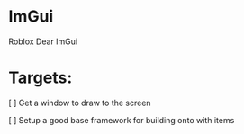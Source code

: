 # ImGui

Roblox Dear ImGui

# Targets:

[ ] Get a window to draw to the screen

[ ] Setup a good base framework for building onto with items
